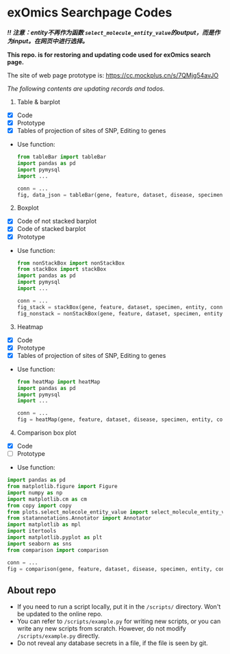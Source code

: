 # exOmics Searchpage Codes

***!! 注意：entity不再作为函数 `select_molecule_entity_value`的output，而是作为input。在网页中进行选择。***


**This repo. is for restoring and updating code used for exOmics search page.**

The site of web page prototype is: https://cc.mockplus.cn/s/7QMjg54avJO

*The following contents are updating records and todos.*

1. Table & barplot

- [X] Code
- [X] Prototype
- [X] Tables of projection of sites of SNP, Editing to genes

- Use function:
  ```python
  from tableBar import tableBar
  import pandas as pd
  import pymysql
  import ...

  conn = ...
  fig, data_json = tableBar(gene, feature, dataset, disease, specimen, entity, conn)
  ```

2. Boxplot

- [X] Code of not stacked barplot
- [X] Code of stacked barplot
- [X] Prototype

+ Use function:
  ```python
  from nonStackBox import nonStackBox
  from stackBox import stackBox
  import pandas as pd
  import pymysql
  import ...

  conn = ...
  fig_stack = stackBox(gene, feature, dataset, specimen, entity, conn)
  fig_nonstack = nonStackBox(gene, feature, dataset, specimen, entity, conn)
  ```

3. Heatmap

- [X] Code
- [X] Prototype
- [X] Tables of projection of sites of SNP, Editing to genes

+ Use function:
  ```python
  from heatMap import heatMap
  import pandas as pd
  import pymysql
  import ...

  conn = ...
  fig = heatMap(gene, feature, dataset, disease, specimen, entity, conn)
  ```

4. Comparison box plot

- [X] Code
- [ ] Prototype

+ Use function:

```python
import pandas as pd
from matplotlib.figure import Figure
import numpy as np
import matplotlib.cm as cm
from copy import copy
from plots.select_molecole_entity_value import select_molecule_entity_value
from statannotations.Annotator import Annotator
import matplotlib as mpl
import itertools
import matplotlib.pyplot as plt
import seaborn as sns
from comparison import comparison

conn = ...
fig = comparison(gene, feature, dataset, disease, specimen, entity, conn)
```

## About repo

- If you need to run a script locally, put it in the `/scripts/` directory. Won't be updated to the online repo.
- You can refer to `/scripts/example.py` for writing new scripts, or you can write any new scripts from scratch. However, do not modify `/scripts/example.py` directly.
- Do not reveal any database secrets in a file, if the file is seen by git.
